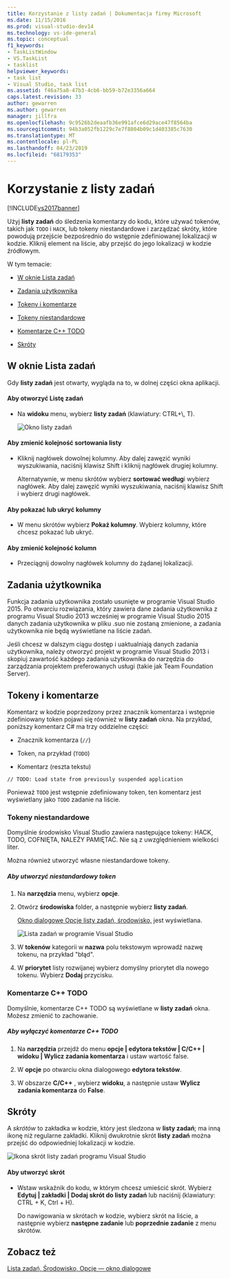 ```yaml
---
title: Korzystanie z listy zadań | Dokumentacja firmy Microsoft
ms.date: 11/15/2016
ms.prod: visual-studio-dev14
ms.technology: vs-ide-general
ms.topic: conceptual
f1_keywords:
- TaskListWindow
- VS.TaskList
- tasklist
helpviewer_keywords:
- task list
- Visual Studio, task list
ms.assetid: f46a75a8-47b3-4cb6-bb59-b72e3356a664
caps.latest.revision: 33
author: gewarren
ms.author: gewarren
manager: jillfra
ms.openlocfilehash: 9c9526b2deaafb36e991afce6d29ace47f8564ba
ms.sourcegitcommit: 94b3a052fb1229c7e7f8804b09c1d403385c7630
ms.translationtype: MT
ms.contentlocale: pl-PL
ms.lasthandoff: 04/23/2019
ms.locfileid: "68179353"
---
```

# <a name="using-the-task-list"></a>Korzystanie z listy zadań
[!INCLUDE[vs2017banner](../includes/vs2017banner.md)]

Użyj **listy zadań** do śledzenia komentarzy do kodu, które używać tokenów, takich jak `TODO` i `HACK`, lub tokeny niestandardowe i zarządzać skróty, które powodują przejście bezpośrednio do wstępnie zdefiniowanej lokalizacji w kodzie. Kliknij element na liście, aby przejść do jego lokalizacji w kodzie źródłowym.  
  
 W tym temacie:  
  
- [W oknie Lista zadań](../ide/using-the-task-list.md#taskListWindow)  
  
- [Zadania użytkownika](../ide/using-the-task-list.md#userTasks)  
  
- [Tokeny i komentarze](../ide/using-the-task-list.md#tokensComments)  
  
- [Tokeny niestandardowe](../ide/using-the-task-list.md#customTokens)  
  
- [Komentarze C++ TODO](../ide/using-the-task-list.md#cppComments)  
  
- [Skróty](../ide/using-the-task-list.md#shortcuts)  
  
## <a name="taskListWindow"></a> W oknie Lista zadań  
 Gdy **listy zadań** jest otwarty, wygląda na to, w dolnej części okna aplikacji.  
  
#### <a name="to-open-the-task-list"></a>Aby otworzyć Listę zadań  
  
- Na **widoku** menu, wybierz **listy zadań** (klawiatury: CTRL+\\, T).  
  
     ![Okno listy zadań](../ide/media/vs2015-task-list.png "vs2015_task_list")  
  
#### <a name="to-change-the-sort-order-of-the-list"></a>Aby zmienić kolejność sortowania listy  
  
- Kliknij nagłówek dowolnej kolumny. Aby dalej zawęzić wyniki wyszukiwania, naciśnij klawisz Shift i kliknij nagłówek drugiej kolumny.  
  
     Alternatywnie, w menu skrótów wybierz **sortować według**i wybierz nagłówek. Aby dalej zawęzić wyniki wyszukiwania, naciśnij klawisz Shift i wybierz drugi nagłówek.  
  
#### <a name="to-show-or-hide-columns"></a>Aby pokazać lub ukryć kolumny  
  
- W menu skrótów wybierz **Pokaż kolumny**. Wybierz kolumny, które chcesz pokazać lub ukryć.  
  
#### <a name="to-change-the-order-of-the-columns"></a>Aby zmienić kolejność kolumn  
  
- Przeciągnij dowolny nagłówek kolumny do żądanej lokalizacji.  
  
## <a name="userTasks"></a> Zadania użytkownika  
 Funkcja zadania użytkownika zostało usunięte w programie Visual Studio 2015. Po otwarciu rozwiązania, który zawiera dane zadania użytkownika z programu Visual Studio 2013 wcześniej w programie Visual Studio 2015 danych zadania użytkownika w pliku .suo nie zostaną zmienione, a zadania użytkownika nie będą wyświetlane na liście zadań.  
  
 Jeśli chcesz w dalszym ciągu dostęp i uaktualniają danych zadania użytkownika, należy otworzyć projekt w programie Visual Studio 2013 i skopiuj zawartość każdego zadania użytkownika do narzędzia do zarządzania projektem preferowanych usługi (takie jak Team Foundation Server).  
  
## <a name="tokensComments"></a> Tokeny i komentarze  
 Komentarz w kodzie poprzedzony przez znacznik komentarza i wstępnie zdefiniowany token pojawi się również w **listy zadań** okna. Na przykład, poniższy komentarz C# ma trzy oddzielne części:  
  
- Znacznik komentarza (`//`)  
  
- Token, na przykład (`TODO`)  
  
- Komentarz (reszta tekstu)  
  
```  
// TODO: Load state from previously suspended application  
```  
  
 Ponieważ `TODO` jest wstępnie zdefiniowany token, ten komentarz jest wyświetlany jako `TODO` zadanie na liście.  
  
### <a name="customTokens"></a> Tokeny niestandardowe  
 Domyślnie środowisko Visual Studio zawiera następujące tokeny: HACK, TODO, COFNIĘTA, NALEŻY PAMIĘTAĆ. Nie są z uwzględnieniem wielkości liter.  
  
 Można również utworzyć własne niestandardowe tokeny.  
  
##### <a name="to-create-a-custom-token"></a>Aby utworzyć niestandardowy token  
  
1. Na **narzędzia** menu, wybierz **opcje**.  
  
2. Otwórz **środowiska** folder, a następnie wybierz **listy zadań**.  
  
     [Okno dialogowe Opcje listy zadań, środowisko,](../ide/reference/task-list-environment-options-dialog-box.md) jest wyświetlana.  
  
     ![Lista zadań w programie Visual Studio](../ide/media/vs2015-task-list-options.png "vs2015_task_list_options")  
  
3. W **tokenów** kategorii w **nazwa** polu tekstowym wprowadź nazwę tokenu, na przykład "błąd".  
  
4. W **priorytet** listy rozwijanej wybierz domyślny priorytet dla nowego tokenu. Wybierz **Dodaj** przycisku.  
  
### <a name="cppComments"></a> Komentarze C++ TODO  
 Domyślnie, komentarze C++ TODO są wyświetlane w **listy zadań** okna. Możesz zmienić to zachowanie.  
  
##### <a name="to-turn-off-c-todo-comments"></a>Aby wyłączyć komentarze C++ TODO  
  
1. Na **narzędzia** przejdź do menu **opcje &#124; edytora tekstów &#124; C/C++ &#124; widoku &#124; Wylicz zadania komentarza** i ustaw wartość false.  
  
2. W **opcje** po otwarciu okna dialogowego **edytora tekstów**.  
  
3. W obszarze **C/C++** , wybierz **widoku**, a następnie ustaw **Wylicz zadania komentarza** do **False**.  
  
## <a name="shortcuts"></a> Skróty  
 A *skrótów* to zakładka w kodzie, który jest śledzona w **listy zadań**; ma inną ikonę niż regularne zakładki. Kliknij dwukrotnie skrót **listy zadań** można przejść do odpowiedniej lokalizacji w kodzie.  
  
 ![Ikona skrót listy zadań programu Visual Studio](../ide/media/vs2015-task-list-bookmark.png "vs2015_task_list_bookmark")  
  
#### <a name="to-create-a-shortcut"></a>Aby utworzyć skrót  
  
- Wstaw wskaźnik do kodu, w którym chcesz umieścić skrót. Wybierz **Edytuj &#124; zakładki &#124; Dodaj skrót do listy zadań** lub naciśnij (klawiatury: CTRL + K, Ctrl + H).  
  
     Do nawigowania w skrótach w kodzie, wybierz skrót na liście, a następnie wybierz **następne zadanie** lub **poprzednie zadanie** z menu skrótów.  
  
## <a name="see-also"></a>Zobacz też  
 [Lista zadań, Środowisko, Opcje — okno dialogowe](../ide/reference/task-list-environment-options-dialog-box.md)
